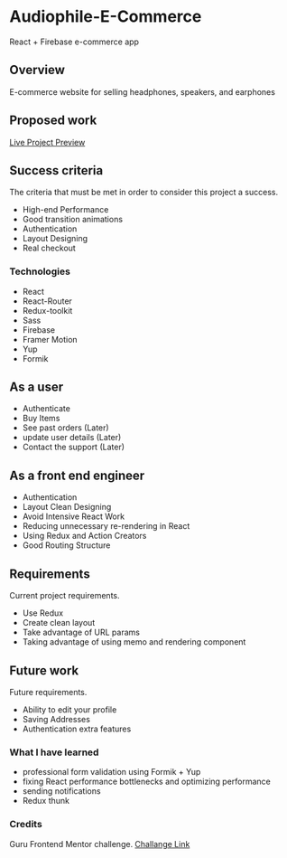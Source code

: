 # Audiophile-E-Commerce
React + Firebase e-commerce app

## Overview

E-commerce website for selling headphones, speakers, and earphones


## Proposed work
[Live Project Preview]([https://ahmedsalem3.github.io/Audiophile-E-Commerce/](https://audiophile-ecommerce-75172.web.app/earphones))

## Success criteria

The criteria that must be met in order to consider this project a success. 

- High-end Performance
- Good transition animations
- Authentication
- Layout Designing
- Real checkout


### Technologies

- React
- React-Router
- Redux-toolkit
- Sass
- Firebase
- Framer Motion
- Yup
- Formik

## As a user

- Authenticate
- Buy Items
- See past orders (Later)
- update user details (Later)
- Contact the support (Later)

## As a front end engineer

- Authentication
- Layout Clean Designing
- Avoid Intensive React Work
- Reducing unnecessary re-rendering in React
- Using Redux and Action Creators
- Good Routing Structure



## Requirements

Current project requirements.

- Use Redux
- Create clean layout
- Take advantage of URL params
- Taking advantage of using memo and rendering component

## Future work
Future requirements.

- Ability to edit your profile
- Saving Addresses
- Authentication extra features



### What I have learned

- professional form validation using Formik + Yup
- fixing React performance bottlenecks and optimizing performance
- sending notifications
- Redux thunk


### Credits

Guru Frontend Mentor challenge.
[Challange Link](https://www.frontendmentor.io/challenges/audiophile-ecommerce-website-C8cuSd_wx)
